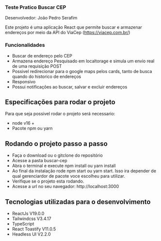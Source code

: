 ### Teste Pratico Buscar CEP

Desenvolvedor: João Pedro Serafim

Este projeto é uma aplicação React que permite buscar e armazenar endereços por meio da API do ViaCep (https://viacep.com.br/)

### Funcionalidades

- Buscar de endereço pelo CEP
- Armazena endereço Pesquisado em localtorage  e simula um envio real de uma requisição POST
- Possivel redirecionar para o google maps pelos cards, tanto de busca quando do historico de endereços
- Responsivo
- Possui notificações ao buscar, salvar e excluir endereços

## Especificações para rodar o projeto

Para que seja possivel rodar o projeto será necessario:

- node v16 +
- Pacote npm ou yarn

## Rodando o projeto passo a passo

- Faça o download ou o gitclone do repositório
- Acesse a pasta buscar-cep
- Abra o terminal e execute npm install ou yarn install
- Ao final da instalação rode npm start ou yarn start. Isso ira depender de qual gerenciardor de pacote voce escolheu para utilizar.
- Verifique se o projeto esta rodando.
- Acesse a url no seu navegador: http://localhost:3000

## Tecnologias utilizadas para o desenvolvimento
- ReactJs V19.0.0
- Tailwindcss V3.4.17
- TypeScript 
- React Toastify V11.0.5
- Headless UI V2.2.0